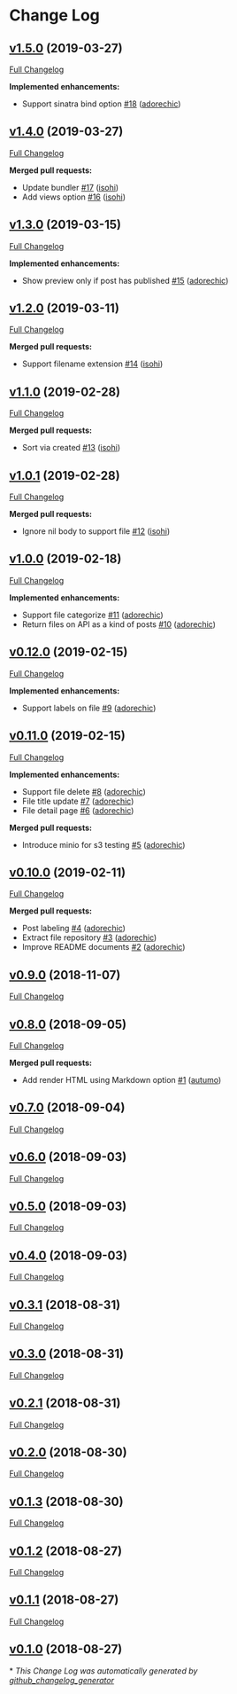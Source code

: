 # Change Log

## [v1.5.0](https://github.com/adorechic/carraway/tree/v1.5.0) (2019-03-27)
[Full Changelog](https://github.com/adorechic/carraway/compare/v1.4.0...v1.5.0)

**Implemented enhancements:**

- Support sinatra bind option [\#18](https://github.com/adorechic/carraway/pull/18) ([adorechic](https://github.com/adorechic))

## [v1.4.0](https://github.com/adorechic/carraway/tree/v1.4.0) (2019-03-27)
[Full Changelog](https://github.com/adorechic/carraway/compare/v1.3.0...v1.4.0)

**Merged pull requests:**

- Update bundler [\#17](https://github.com/adorechic/carraway/pull/17) ([isohi](https://github.com/isohi))
- Add views option [\#16](https://github.com/adorechic/carraway/pull/16) ([isohi](https://github.com/isohi))

## [v1.3.0](https://github.com/adorechic/carraway/tree/v1.3.0) (2019-03-15)
[Full Changelog](https://github.com/adorechic/carraway/compare/v1.2.0...v1.3.0)

**Implemented enhancements:**

- Show preview only if post has published [\#15](https://github.com/adorechic/carraway/pull/15) ([adorechic](https://github.com/adorechic))

## [v1.2.0](https://github.com/adorechic/carraway/tree/v1.2.0) (2019-03-11)
[Full Changelog](https://github.com/adorechic/carraway/compare/v1.1.0...v1.2.0)

**Merged pull requests:**

- Support filename extension [\#14](https://github.com/adorechic/carraway/pull/14) ([isohi](https://github.com/isohi))

## [v1.1.0](https://github.com/adorechic/carraway/tree/v1.1.0) (2019-02-28)
[Full Changelog](https://github.com/adorechic/carraway/compare/v1.0.1...v1.1.0)

**Merged pull requests:**

- Sort via created [\#13](https://github.com/adorechic/carraway/pull/13) ([isohi](https://github.com/isohi))

## [v1.0.1](https://github.com/adorechic/carraway/tree/v1.0.1) (2019-02-28)
[Full Changelog](https://github.com/adorechic/carraway/compare/v1.0.0...v1.0.1)

**Merged pull requests:**

- Ignore nil body to support file [\#12](https://github.com/adorechic/carraway/pull/12) ([isohi](https://github.com/isohi))

## [v1.0.0](https://github.com/adorechic/carraway/tree/v1.0.0) (2019-02-18)
[Full Changelog](https://github.com/adorechic/carraway/compare/v0.12.0...v1.0.0)

**Implemented enhancements:**

- Support file categorize [\#11](https://github.com/adorechic/carraway/pull/11) ([adorechic](https://github.com/adorechic))
- Return files on API as a kind of posts [\#10](https://github.com/adorechic/carraway/pull/10) ([adorechic](https://github.com/adorechic))

## [v0.12.0](https://github.com/adorechic/carraway/tree/v0.12.0) (2019-02-15)
[Full Changelog](https://github.com/adorechic/carraway/compare/v0.11.0...v0.12.0)

**Implemented enhancements:**

- Support labels on file [\#9](https://github.com/adorechic/carraway/pull/9) ([adorechic](https://github.com/adorechic))

## [v0.11.0](https://github.com/adorechic/carraway/tree/v0.11.0) (2019-02-15)
[Full Changelog](https://github.com/adorechic/carraway/compare/v0.10.0...v0.11.0)

**Implemented enhancements:**

- Support file delete [\#8](https://github.com/adorechic/carraway/pull/8) ([adorechic](https://github.com/adorechic))
- File title update [\#7](https://github.com/adorechic/carraway/pull/7) ([adorechic](https://github.com/adorechic))
- File detail page [\#6](https://github.com/adorechic/carraway/pull/6) ([adorechic](https://github.com/adorechic))

**Merged pull requests:**

- Introduce minio for s3 testing [\#5](https://github.com/adorechic/carraway/pull/5) ([adorechic](https://github.com/adorechic))

## [v0.10.0](https://github.com/adorechic/carraway/tree/v0.10.0) (2019-02-11)
[Full Changelog](https://github.com/adorechic/carraway/compare/v0.9.0...v0.10.0)

**Merged pull requests:**

- Post labeling [\#4](https://github.com/adorechic/carraway/pull/4) ([adorechic](https://github.com/adorechic))
- Extract file repository [\#3](https://github.com/adorechic/carraway/pull/3) ([adorechic](https://github.com/adorechic))
- Improve README documents [\#2](https://github.com/adorechic/carraway/pull/2) ([adorechic](https://github.com/adorechic))

## [v0.9.0](https://github.com/adorechic/carraway/tree/v0.9.0) (2018-11-07)
[Full Changelog](https://github.com/adorechic/carraway/compare/v0.8.0...v0.9.0)

## [v0.8.0](https://github.com/adorechic/carraway/tree/v0.8.0) (2018-09-05)
[Full Changelog](https://github.com/adorechic/carraway/compare/v0.7.0...v0.8.0)

**Merged pull requests:**

- Add render HTML using Markdown option [\#1](https://github.com/adorechic/carraway/pull/1) ([autumo](https://github.com/autumo))

## [v0.7.0](https://github.com/adorechic/carraway/tree/v0.7.0) (2018-09-04)
[Full Changelog](https://github.com/adorechic/carraway/compare/v0.6.0...v0.7.0)

## [v0.6.0](https://github.com/adorechic/carraway/tree/v0.6.0) (2018-09-03)
[Full Changelog](https://github.com/adorechic/carraway/compare/v0.5.0...v0.6.0)

## [v0.5.0](https://github.com/adorechic/carraway/tree/v0.5.0) (2018-09-03)
[Full Changelog](https://github.com/adorechic/carraway/compare/v0.4.0...v0.5.0)

## [v0.4.0](https://github.com/adorechic/carraway/tree/v0.4.0) (2018-09-03)
[Full Changelog](https://github.com/adorechic/carraway/compare/v0.3.1...v0.4.0)

## [v0.3.1](https://github.com/adorechic/carraway/tree/v0.3.1) (2018-08-31)
[Full Changelog](https://github.com/adorechic/carraway/compare/v0.3.0...v0.3.1)

## [v0.3.0](https://github.com/adorechic/carraway/tree/v0.3.0) (2018-08-31)
[Full Changelog](https://github.com/adorechic/carraway/compare/v0.2.1...v0.3.0)

## [v0.2.1](https://github.com/adorechic/carraway/tree/v0.2.1) (2018-08-31)
[Full Changelog](https://github.com/adorechic/carraway/compare/v0.2.0...v0.2.1)

## [v0.2.0](https://github.com/adorechic/carraway/tree/v0.2.0) (2018-08-30)
[Full Changelog](https://github.com/adorechic/carraway/compare/v0.1.3...v0.2.0)

## [v0.1.3](https://github.com/adorechic/carraway/tree/v0.1.3) (2018-08-30)
[Full Changelog](https://github.com/adorechic/carraway/compare/v0.1.2...v0.1.3)

## [v0.1.2](https://github.com/adorechic/carraway/tree/v0.1.2) (2018-08-27)
[Full Changelog](https://github.com/adorechic/carraway/compare/v0.1.1...v0.1.2)

## [v0.1.1](https://github.com/adorechic/carraway/tree/v0.1.1) (2018-08-27)
[Full Changelog](https://github.com/adorechic/carraway/compare/v0.1.0...v0.1.1)

## [v0.1.0](https://github.com/adorechic/carraway/tree/v0.1.0) (2018-08-27)


\* *This Change Log was automatically generated by [github_changelog_generator](https://github.com/skywinder/Github-Changelog-Generator)*